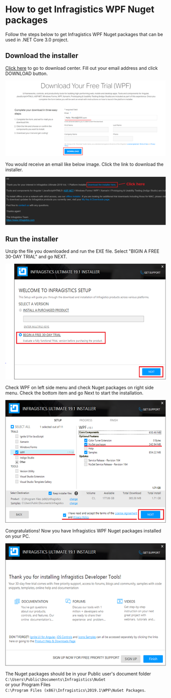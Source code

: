 # How to get Infragistics WPF Nuget packages
Follow the steps below to get Infragistics WPF Nuget packages that can be used in .NET Core 3.0 project.

## Download the installer

[Click here](https://www.infragistics.com/products/ultimate/download?p=wpf) to go to download center. Fill out your email address and click DOWNLOAD button.

![](assets/00.png)

You would receive an email like below image. Click the link to download the installer.

![](assets/01.png)

## Run the installer

Unzip the file you downloaded and run the EXE file. Select "BIGIN A FREE 30-DAY TRIAL" and go NEXT.

![](assets/02.png)

Check WPF on left side menu and check Nuget packages on right side menu. Check the bottom item and go Next to start the installation.

![](assets/03.png)

Congratulations! Now you have Infragistics WPF Nuget packages installed on your PC.

![](assets/04.png)

The Nuget packages should be in your Public user's document folder <br> `C:\Users\Public\Documents\Infragistics\NuGet` <br> or your Program Files <br> `C:\Program Files (x86)\Infragistics\2019.1\WPF\NuGet Packages`.